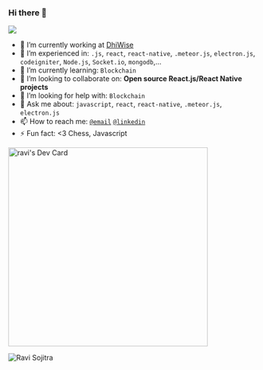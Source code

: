 ### Hi there 👋

![](https://visitor-badge.glitch.me/badge?page_id=ravisojitra.ravisojitra)

- 🏢 I’m currently working at [DhiWise](https://www.dhiwise.com/)
- 🔭 I’m experienced in: `.js`, `react`, `react-native`, `.meteor.js`, `electron.js`, `codeigniter`, `Node.js`, `Socket.io`, `mongodb`,...
- 🌱 I’m currently learning: `Blockchain`
- 👯 I’m looking to collaborate on: **Open source React.js/React Native projects**
- 🤔 I’m looking for help with: `Blockchain`
- 💬 Ask me about: `javascript`, `react`, `react-native`, `.meteor.js`, `electron.js`
- 📫 How to reach me:  [`@email`](mailto:ravisojitra79@gmail.com) [`@linkedin`](https://www.linkedin.com/in/ravisojitra/)
- ⚡ Fun fact: <3 Chess, Javascript

<a href="https://app.daily.dev/ravisojitra"><img src="https://api.daily.dev/devcards/ae224fc2e954439d86df00a4560a4541.png?r=ioo" width="400" alt="ravi's Dev Card"/></a>

 <img src="https://github-readme-stats.vercel.app/api?username=ravisojitra&show_icons=true&theme=gotham" alt="Ravi Sojitra" />
